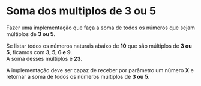 # Soma dos multiplos de 3 ou 5

Fazer uma implementação que faça a soma de todos os números que sejam múltiplos de **3 ou 5**.

Se listar todos os números naturais abaixo de **10** que são múltiplos de **3 ou 5**, ficamos com **3, 5, 6 e 9**.  
A soma desses múltiplos é **23**.

A implementação deve ser capaz de receber por parâmetro um número **X** e retornar a soma de todos os números múltiplos de **3 ou 5**.
